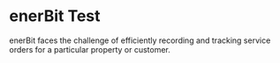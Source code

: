 # enerBit Test

enerBit faces the challenge of efficiently recording and tracking service orders for a particular property or customer.

